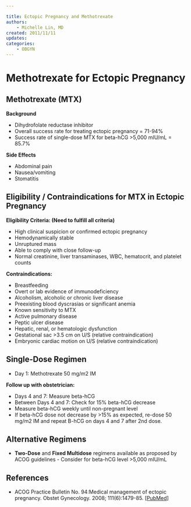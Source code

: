 ```yaml
---

title: Ectopic Pregnancy and Methotrexate
authors:
    - Michelle Lin, MD
created: 2011/11/11
updates:
categories:
    - OBGYN
---
```


# Methotrexate for Ectopic Pregnancy

## Methotrexate (MTX)

**Background**

- Dihydrofolate reductase inhibitor
- Overall success rate for treating ectopic pregnancy = 71-94%
- Success rate of single-dose MTX for beta-hCG >5,000 mIU/mL = 85.7% 

**Side Effects**

- Abdominal pain
- Nausea/vomiting
- Stomatitis    

## Eligibility / Contraindications for MTX in Ectopic Pregnancy

**Eligibility Criteria: (Need to fulfill all criteria)**

- High clinical suspicion or confirmed ectopic pregnancy
- Hemodynamically stable
- Unruptured mass
- Able to comply with close follow-up
- Normal creatinine, liver transaminases, WBC, hematocrit, and platelet counts 

**Contraindications:**

- Breastfeeding
- Overt or lab evidence of immunodeficiency
- Alcoholism, alcoholic or chronic liver disease
- Preexisting blood dyscrasias or significant anemia 
- Known sensitivity to MTX
- Active pulmonary disease
- Peptic ulcer disease
- Hepatic, renal, or hematologic dysfunction
- Gestational sac >3.5 cm on U/S (relative contraindication) 
- Embryonic cardiac motion on U/S (relative contraindication) 

## Single-Dose Regimen

- Day 1: <span class="drug">Methotrexate</span> 50 mg/m2 IM

**Follow up with obstetrician:**

- Days 4 and 7: Measure beta-hCG
- Between Days 4 and 7: Check for 15% beta-hCG decrease
- Measure beta-hCG weekly until non-pregnant level
- If beta-hCG dose not decrease by >15% as expected, re-dose 50 mg/m2 IM and repeat B-hCG on days 4 and 7 after 2nd dose. 

## Alternative Regimens

- **Two-Dose** and **Fixed Multidose** regimens available as proposed by ACOG guidelines - Consider for beta-hCG level >5,000 mIU/mL

## References

- ACOG Practice Bulletin No. 94:Medical management of ectopic pregnancy. Obstet Gynecology. 2008; 111(6):1479-85. [[PubMed](http://www.ncbi.nlm.nih.gov/pubmed/18515537)]
